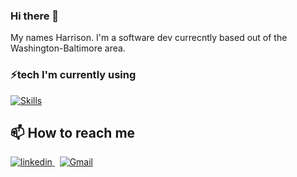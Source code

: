 ### Hi there 👋
My names Harrison. I'm a software dev currecntly based out of the Washington-Baltimore area.

### ⚡tech I'm currently using

[![Skills](https://skillicons.dev/icons?i=python,rails,ruby,docker,c,vim&perline=3)](https://skillicons.dev)</br>

## 📫 How to reach me
<p>
  <a href="https://www.linkedin.com/in/harrison-blake-802094200/" rel="nofollow noreferrer">
    <img src="https://camo.githubusercontent.com/4ca2e33f17f061ee6eca9d6a8dce66ff705fbfbb2d71e3254be56bc76c080836/68747470733a2f2f696d672e736869656c64732e696f2f62616467652f2d4c696e6b6564496e2d626c75653f7374796c653d666c61742d737175617265266c6f676f3d4c696e6b6564696e266c6f676f436f6c6f723d7768697465266c696e6b3d68747470733a2f2f7777772e6c696e6b6564696e2e636f6d2f696e2f6a617972616a726f7368616e2f" alt="linkedin">
  </a> &nbsp; 
  <a href="mailto:harrison.jobs.me@gmail.com">
    <img src="https://camo.githubusercontent.com/e618c33ad24569893f163b5623b864393634668916dad8a810f11cf5c25079d5/68747470733a2f2f696d672e736869656c64732e696f2f62616467652f2d476d61696c2d6431343833363f7374796c653d666c61742d737175617265266c6f676f3d476d61696c266c6f676f436f6c6f723d7768697465266c696e6b3d6d61696c406a617972616a726f7368616e3140676d61696c2e636f6d" alt="Gmail">
  </a>
</p>

